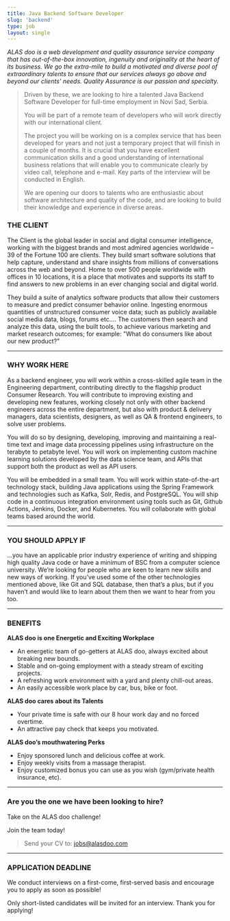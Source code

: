 ```yaml
---
title: Java Backend Software Developer
slug: 'backend'
type: job
layout: single
---
```


_ALAS doo is a web development and quality assurance service company that has out-of-the-box innovation, ingenuity and originality at the heart of its business. We go the extra-mile to build a motivated and diverse pool of extraordinary talents to ensure that our services always go above and beyond our clients’ needs. Quality Assurance is our passion and specialty._

> Driven by these, we are looking to hire a talented Java Backend Software Developer for full-time employment in Novi Sad, Serbia.
>
> You will be part of a remote team of developers who will work directly with our international client.
>
> The project you will be working on is a complex service that has been developed for years and not just a temporary project that will finish in a couple of months. It is crucial that you have excellent communication skills and a good understanding of international business relations that will enable you to communicate clearly by video call, telephone and e-mail. Key parts of the interview will be conducted in English.
>
> We are opening our doors to talents who are enthusiastic about software architecture and quality of the code, and are looking to build their knowledge and experience in diverse areas.

### THE CLIENT

The Client is the global leader in social and digital consumer intelligence, working with the biggest brands and most admired agencies worldwide – 39 of the Fortune 100 are clients.
They build smart software solutions that help capture, understand and share insights from millions of conversations across the web and beyond. Home to over 500 people worldwide with offices in 10 locations, it is a place that motivates and supports its staff to find answers to new problems in an ever changing social and digital world.

They build a suite of analytics software products that allow their customers to measure and predict consumer behavior online. Ingesting enormous quantities of unstructured consumer voice data; such as publicly available social media data, blogs, forums etc.... The customers then search and analyze this data, using the built tools, to achieve various marketing and market research outcomes; for example: "What do consumers like about our new product?"

---

### WHY WORK HERE

As a backend engineer, you will work within a cross-skilled agile team in the Engineering department, contributing directly to the flagship product Consumer Research. You will contribute to improving existing and developing new features, working closely not only with other backend engineers across the entire department, but also with product & delivery managers, data scientists, designers, as well as QA & frontend engineers, to solve user problems.

You will do so by designing, developing, improving and maintaining a real-time text and image data processing pipelines using infrastructure on the terabyte to petabyte level. You will work on implementing custom machine learning solutions developed by the data science team, and APIs that support both the product as well as API users.

You will be embedded in a small team. You will work within state-of-the-art technology stack, building Java applications using the Spring Framework and technologies such as Kafka, Solr, Redis, and PostgreSQL. You will ship code in a continuous integration environment using tools such as Git, Github Actions, Jenkins, Docker, and Kubernetes. You will collaborate with global teams based around the world.

---

### YOU SHOULD APPLY IF

...you have an applicable prior industry experience of writing and shipping high quality Java code or have a minimum of BSC from a computer science university. We’re looking for people who are keen to learn new skills and new ways of working. If you’ve used some of the other technologies mentioned above, like Git and SQL database, then that’s a plus, but if you haven’t and would like to learn about them then we want to hear from you too.

---

### BENEFITS

**ALAS doo is one Energetic and Exciting Workplace**

- An energetic team of go-getters at ALAS doo, always excited about breaking new bounds.
- Stable and on-going employment with a steady stream of exciting projects.
- A refreshing work environment with a yard and plenty chill-out areas.
- An easily accessible work place by car, bus, bike or foot.

**ALAS doo cares about its Talents**

- Your private time is safe with our 8 hour work day and no forced overtime.
- An attractive pay check that keeps you motivated.

**ALAS doo’s mouthwatering Perks**

- Enjoy sponsored lunch and delicious coffee at work.
- Enjoy weekly visits from a massage therapist.
- Enjoy customized bonus you can use as you wish (gym/private health insurance, etc).

---

### Are you the one we have been looking to hire?

Take on the ALAS doo challenge!

Join the team today!

> Send your CV to: <jobs@alasdoo.com>

---

### APPLICATION DEADLINE

We conduct interviews on a first-come, first-served basis and encourage you to apply as soon as possible!

Only short-listed candidates will be invited for an interview. Thank you for applying!
